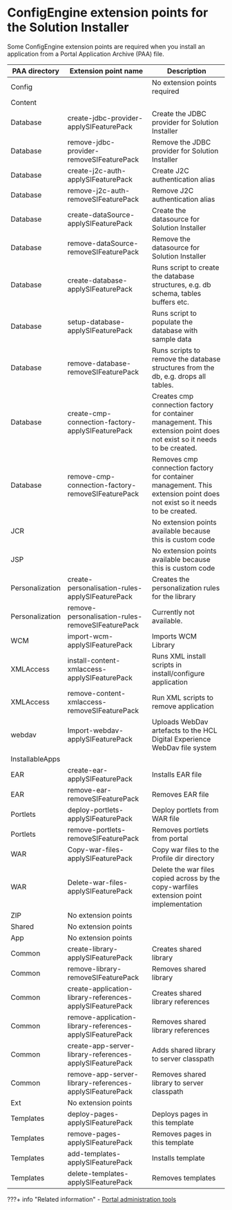 # ConfigEngine extension points for the Solution Installer

Some ConfigEngine extension points are required when you install an application from a Portal Application Archive \(PAA\) file.

|PAA directory|Extension point name|Description|
|-------------|--------------------|-----------|
|Config| |No extension points required|
|Content| | |
|Database|create-jdbc-provider-applySIFeaturePack|Create the JDBC provider for Solution Installer|
|Database|remove-jdbc-provider-removeSIFeaturePack|Remove the JDBC provider for Solution Installer|
|Database|create-j2c-auth-applySIFeaturePack|Create J2C authentication alias|
|Database|remove-j2c-auth-removeSIFeaturePack|Remove J2C authentication alias|
|Database|create-dataSource-applySIFeaturePack|Create the datasource for Solution Installer|
|Database|remove-dataSource-removeSIFeaturePack|Remove the datasource for Solution Installer|
|Database|create-database-applySIFeaturePack|Runs script to create the database structures, e.g. db schema, tables buffers etc.|
|Database|setup-database-applySIFeaturePack|Runs script to populate the database with sample data|
|Database|remove-database-removeSIFeaturePack|Runs scripts to remove the database structures from the db, e.g. drops all tables.|
|Database|create-cmp-connection-factory-applySIFeaturePack|Creates cmp connection factory for container management. This extension point does not exist so it needs to be created.|
|Database|remove-cmp-connection-factory-removeSIFeaturePack|Removes cmp connection factory for container management. This extension point does not exist so it needs to be created.|
|JCR| |No extension points available because this is custom code|
|JSP| |No extension points available because this is custom code|
|Personalization|create-personalisation-rules-applySIFeaturePack|Creates the personalization rules for the library|
|Personalization|remove-personalisation-rules-removeSIFeaturePack|Currently not available.|
|WCM|import-wcm-applySIFeaturePack|Imports WCM Library|
|XMLAccess|install-content-xmlaccess-applySIFeaturePack|Runs XML install scripts in install/configure application|
|XMLAccess|remove-content-xmlaccess-removeSIFeaturePack|Run XML scripts to remove application|
|webdav|Import-webdav-applySIFeaturePack|Uploads WebDav artefacts to the HCL Digital Experience WebDav file system|
|InstallableApps| | |
|EAR|create-ear-applySIFeaturePack|Installs EAR file|
|EAR|remove-ear-removeSIFeaturePack|Removes EAR file|
|Portlets|deploy-portlets-applySIFeaturePack|Deploy portlets from WAR file|
|Portlets|remove-portlets-removeSIFeaturePack|Removes portlets from portal|
|WAR|Copy-war-files-applySIFeaturePack|Copy war files to the Profile dir directory|
|WAR|Delete-war-files-applySIFeaturePack|Delete the war files copied across by the copy-warfiles extension point implementation|
|ZIP|No extension points| |
|Shared|No extension points| |
|App|No extension points| |
|Common|create-library-applySIFeaturePack|Creates shared library|
|Common|remove-library-removeSIFeaturePack|Removes shared library|
|Common|create-application-library-references-applySIFeaturePack|Creates shared library references|
|Common|remove-application-library-references-applySIFeaturePack|Removes shared library references|
|Common|create-app-server-library-references-applySIFeaturePack|Adds shared library to server classpath|
|Common|remove-app-server-library-references-applySIFeaturePack|Removes shared library to server classpath|
|Ext|No extension points| |
|Templates|deploy-pages-applySIFeaturePack|Deploys pages in this template|
|Templates|remove-pages-applySIFeaturePack|Removes pages in this template|
|Templates|add-templates-applySIFeaturePack|Installs template|
|Templates|delete-templates-applySIFeaturePack|Removes templates|


???+ info "Related information"
    - [Portal administration tools](../../../deploy_dx/manage/portal_admin_tools/index.md)

